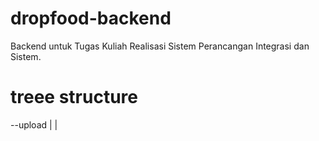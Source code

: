 # dropfood-backend

Backend untuk Tugas Kuliah Realisasi Sistem Perancangan Integrasi dan Sistem.

# treee structure

--upload
|
|

